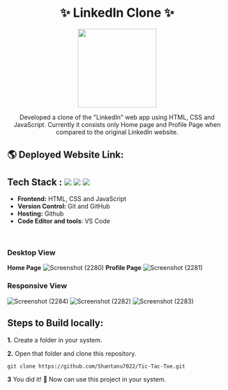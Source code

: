 <h1 align="center">
       ✨  LinkedIn Clone  ✨
</h1>

<p align="center">
<img src="https://user-images.githubusercontent.com/54114888/130017264-86a8d728-ff58-48c5-a317-64665b8ec333.png" width="180" height="180">
</p>

<div align="center">
Developed a clone of the "LinkedIn" web app using HTML, CSS and JavaScript. Currently it consists only Home page and Profile Page when compared to the original LinkedIn website.

</div>

## 🌎 Deployed Website Link:

## Tech Stack :  <img src="https://img.shields.io/badge/html5%20-%23E34F26.svg?&style=for-the-badge&logo=html5&logoColor=white"/> <img src="https://img.shields.io/badge/css3%20-%231572B6.svg?&style=for-the-badge&logo=css3&logoColor=white"/> <img src="https://img.shields.io/badge/JavaScript-F7DF1E?style=for-the-badge&logo=javascript&logoColor=black"/>

- **Frontend:** HTML, CSS and JavaScript
- **Version Control:** Git and GitHub
- **Hosting:** Github
- **Code Editor and tools**: VS Code

 <br />


### Desktop View
**Home Page**
![Screenshot (2280)](https://github.com/Shantanu7022/LinkedIn-Clone/assets/123929397/3830b16b-ab97-44f0-9410-73a4e2c4b04f)
**Profile Page**
![Screenshot (2281)](https://github.com/Shantanu7022/LinkedIn-Clone/assets/123929397/e38f192a-2235-4193-86dc-b811ac3ac4ce)


### Responsive View
![Screenshot (2284)](https://github.com/Shantanu7022/LinkedIn-Clone/assets/123929397/a6a0b20d-49c5-4c31-9a66-1164379a3808)
![Screenshot (2282)](https://github.com/Shantanu7022/LinkedIn-Clone/assets/123929397/0aa3c080-c3da-4fd9-ae76-c88909741a41)
![Screenshot (2283)](https://github.com/Shantanu7022/LinkedIn-Clone/assets/123929397/69eb89ed-058a-40a9-b3e4-22b426fe3dfc)

   


## Steps to Build locally:

**1.** Create a folder in your system.

**2.** Open that folder and clone this repository.

```
git clone https://github.com/Shantanu7022/Tic-Tac-Toe.git
```

**3** You did it! 🥳 Now can use this project in your system.

<br />


